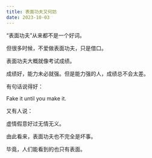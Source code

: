 ```yaml
---
title: 表面功夫又何妨
date: 2023-10-03
---
```

“表面功夫”从来都不是一个好词。

但很多时候，不爱做表面功夫，只是借口。

表面功夫大概就像考试成绩。

成绩好，能力未必就强。但是能力强的人，成绩总不会太差。

有句话说得好：

Fake it until you make it.

又有人说：

虚情假意好过无情无义。

由此看来，表面功夫也不完全是坏事。

毕竟，人们能看到的也只有表面。